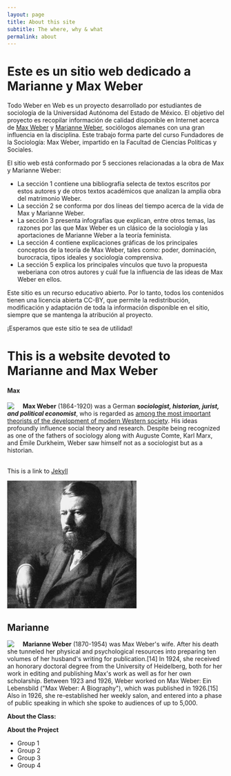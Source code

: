 ```yaml
---
layout: page
title: About this site
subtitle: The where, why & what
permalink: about
---
```


# Este es un sitio web dedicado a Marianne y Max Weber

Todo Weber en Web es un proyecto desarrollado por estudiantes de sociología de la Universidad Autónoma del Estado de México. El objetivo del proyecto es recopilar información de calidad disponible en Internet acerca de [Max Weber](https://es.wikipedia.org/wiki/Max_Weber) y [Marianne Weber](https://es.wikipedia.org/wiki/Marianne_Weber), sociólogos alemanes con una gran influencia en la disciplina. Este trabajo forma parte del curso Fundadores de la Sociología: Max Weber, impartido en la Facultad de Ciencias Políticas y Sociales.  

El sitio web está conformado por 5 secciones relacionadas a la obra de Max y Marianne Weber: 

* La sección 1 contiene una bibliografía selecta de textos escritos por estos autores y de otros textos académicos que analizan la amplia obra del matrimonio Weber.  
* La sección 2 se conforma por dos líneas del tiempo acerca de la vida de Max y Marianne Weber. 
* La sección 3 presenta infografías que explican, entre otros temas, las razones por las que Max Weber es un clásico de la sociología y las aportaciones de Marianne Weber a la teoría feminista. 
* La sección 4 contiene explicaciones gráficas de los principales conceptos de la teoría de Max Weber, tales como: poder, dominación, burocracia, tipos ideales y sociología comprensiva. 
* La sección 5 explica los principales vínculos que tuvo la propuesta weberiana con otros autores y cuál fue la influencia de las ideas de Max Weber en ellos. 

Este sitio es un recurso educativo abierto. Por lo tanto, todos los contenidos tienen una licencia abierta CC-BY, que permite la redistribución, modificación y adaptación de toda la información disponible en el sitio, siempre que se mantenga la atribución al proyecto. 

¡Esperamos que este sitio te sea de utilidad! 





# This is a website devoted to Marianne and Max Weber

#### Max

<img src="{{ site.baseurl }}/assets/img/max-square.jpg" style="float: left; padding-right: 20px;"> **Max Weber** (1864-1920) was a German ***sociologist, historian, jurist, and political economist***, who is regarded as [among the most important theorists of the development of modern Western society](https://en.wikipedia.org/wiki/Max_Weber). His ideas profoundly influence social theory and research. Despite being recognized as one of the fathers of sociology along with Auguste Comte, Karl Marx, and Émile Durkheim, Weber saw himself not as a sociologist but as a historian.  
<br/>

This is a link to [Jekyll](https://jekyllrb.com/)

[![here is an image of max](./assets/img/max-square.jpg)](https://en.wikipedia.org/wiki/Max_Weber)


## Marianne

<img src="{{ site.baseurl }}/assets/img/marianne-square.jpg" style="float: left; padding-right: 20px;"> **Marianne Weber** (1870-1954) was Max Weber's wife. After his death she tunneled her physical and psychological resources into preparing ten volumes of her husband's writing for publication.[14] In 1924, she received an honorary doctoral degree from the University of Heidelberg, both for her work in editing and publishing Max's work as well as for her own scholarship. Between 1923 and 1926, Weber worked on Max Weber: Ein Lebensbild ("Max Weber: A Biography"), which was published in 1926.[15] Also in 1926, she re-established her weekly salon, and entered into a phase of public speaking in which she spoke to audiences of up to 5,000.


**About the Class:**

**About the Project**

* Group 1
* Group 2
* Group 3
* Group 4

